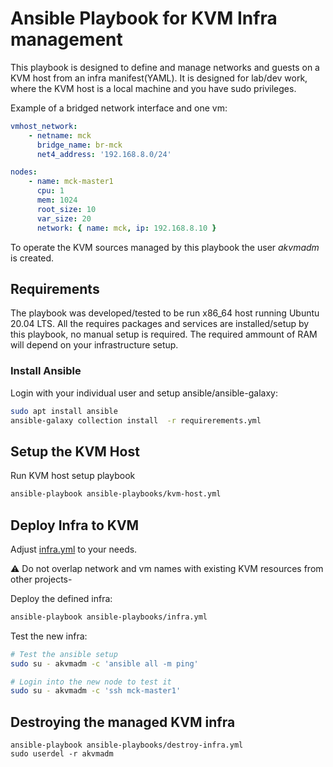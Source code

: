 # Ansible Playbook for KVM Infra management
This playbook is designed to define and manage networks and guests on a KVM host from an infra manifest(YAML). It is designed for lab/dev work, where the KVM host is a local machine and you have sudo privileges.

Example of a bridged network interface and one vm:
```yaml
vmhost_network:
    - netname: mck
      bridge_name: br-mck
      net4_address: '192.168.8.0/24'

nodes:
    - name: mck-master1    
      cpu: 1
      mem: 1024
      root_size: 10
      var_size: 20
      network: { name: mck, ip: 192.168.8.10 }
```    

To operate the KVM sources managed by this playbook the user _akvmadm_ is created.


## Requirements
The playbook was developed/tested to be run x86_64 host running Ubuntu 20.04 LTS.
All the requires packages and services are installed/setup by this playbook, no manual setup is required. The required ammount of RAM will depend on your infrastructure setup.

### Install Ansible
Login with your individual user and setup ansible/ansible-galaxy:
```sh
sudo apt install ansible
ansible-galaxy collection install  -r requirerements.yml
```
## Setup the KVM Host
Run KVM host setup playbook
```sh
ansible-playbook ansible-playbooks/kvm-host.yml
```
## Deploy Infra to KVM
Adjust [infra.yml](ansible-playbooks/etc/infra.yml) to your needs.

:warning: Do not overlap network and vm names with existing KVM resources from other projects-

Deploy the defined infra:
```sh
ansible-playbook ansible-playbooks/infra.yml
```

Test the new infra:
```sh
# Test the ansible setup
sudo su - akvmadm -c 'ansible all -m ping'

# Login into the new node to test it
sudo su - akvmadm -c 'ssh mck-master1'
```
## Destroying the managed KVM infra
```
ansible-playbook ansible-playbooks/destroy-infra.yml
sudo userdel -r akvmadm
```

